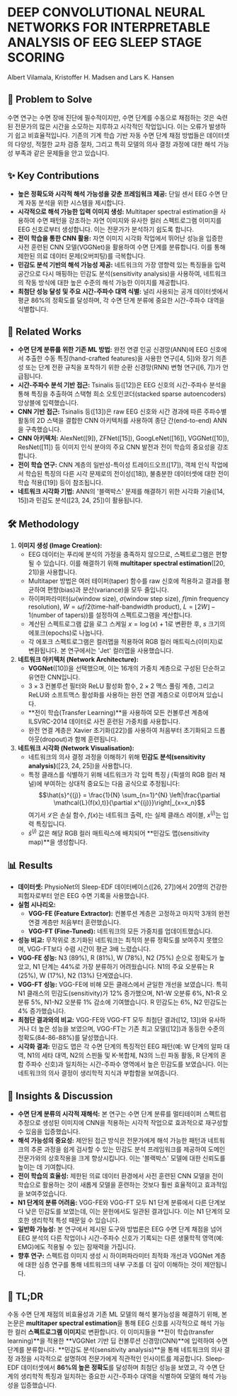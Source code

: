 # DEEP CONVOLUTIONAL NEURAL NETWORKS FOR INTERPRETABLE ANALYSIS OF EEG SLEEP STAGE SCORING

Albert Vilamala, Kristoffer H. Madsen and Lars K. Hansen

## 🧩 Problem to Solve

수면 연구는 수면 장애 진단에 필수적이지만, 수면 단계를 수동으로 채점하는 것은 숙련된 전문가의 많은 시간을 소모하는 지루하고 시각적인 작업입니다. 이는 오류가 발생하기 쉽고 비효율적입니다. 기존의 기계 학습 기반 자동 수면 단계 채점 방법들은 데이터셋의 다양성, 적절한 교차 검증 절차, 그리고 특히 모델의 의사 결정 과정에 대한 해석 가능성 부족과 같은 문제들을 안고 있습니다.

## ✨ Key Contributions

- **높은 정확도와 시각적 해석 가능성을 갖춘 프레임워크 제공:** 단일 센서 EEG 수면 단계 자동 분석을 위한 시스템을 제시합니다.
- **시각적으로 해석 가능한 입력 이미지 생성:** Multitaper spectral estimation을 사용하여 수면 패턴을 강조하는 자연 이미지와 유사한 컬러 스펙트로그램 이미지를 EEG 신호로부터 생성합니다. 이는 전문가가 분석하기 쉽도록 합니다.
- **전이 학습을 통한 CNN 활용:** 자연 이미지 시각화 작업에서 뛰어난 성능을 입증한 사전 훈련된 CNN 모델(VGGNet)을 활용하여 수면 단계를 분류합니다. 이를 통해 제한된 의료 데이터 문제(오버피팅)를 극복합니다.
- **민감도 분석 기반의 해석 가능성 제공:** 네트워크의 가장 영향력 있는 특징들을 입력 공간으로 다시 매핑하는 민감도 분석(sensitivity analysis)을 사용하여, 네트워크의 작동 방식에 대한 높은 수준의 해석 가능한 이미지를 제공합니다.
- **최첨단 성능 달성 및 주요 시간-주파수 대역 식별:** 널리 사용되는 공개 데이터셋에서 평균 $86\%$의 정확도를 달성하며, 각 수면 단계 분류에 중요한 시간-주파수 대역을 식별합니다.

## 📎 Related Works

- **수면 단계 분류를 위한 기존 ML 방법:** 완전 연결 인공 신경망(ANN)에 EEG 신호에서 추출한 수동 특징(hand-crafted features)을 사용한 연구([4, 5])와 장기 의존성 또는 단계 전환 규칙을 포착하기 위한 순환 신경망(RNN) 변형 연구([6, 7])가 언급됩니다.
- **시간-주파수 분석 기반 접근:** Tsinalis 등([12])은 EEG 신호의 시간-주파수 분석을 통해 특징을 추출하여 스택형 희소 오토인코더(stacked sparse autoencoders) 앙상블에 입력했습니다.
- **CNN 기반 접근:** Tsinalis 등([13])은 raw EEG 신호와 시간 경과에 따른 주파수별 활동의 2D 스택을 결합한 CNN 아키텍처를 사용하여 종단 간(end-to-end) ANN을 구축했습니다.
- **CNN 아키텍처:** AlexNet([9]), ZFNet([15]), GoogLeNet([16]), VGGNet([10]), ResNet([11]) 등 이미지 인식 분야의 주요 CNN 발전과 전이 학습의 중요성을 강조합니다.
- **전이 학습 연구:** CNN 계층의 일반성-특이성 트레이드오프([17]), 객체 인식 작업에서 학습된 특징의 다른 시각 문제로의 전이성([18]), 불충분한 데이터셋에 대한 전이 학습 적용([19]) 등이 참조됩니다.
- **네트워크 시각화 기법:** ANN의 '블랙박스' 문제를 해결하기 위한 시각화 기술([14, 15])과 민감도 분석([23, 24, 25])이 활용됩니다.

## 🛠️ Methodology

1. **이미지 생성 (Image Creation):**
   - EEG 데이터는 푸리에 분석의 가정을 충족하지 않으므로, 스펙트로그램은 편향될 수 있습니다. 이를 해결하기 위해 **multitaper spectral estimation**([20, 21])을 사용합니다.
   - Multitaper 방법은 여러 테이퍼(taper) 함수를 raw 신호에 적용하고 결과를 평균하여 편향(bias)과 분산(variance)을 모두 줄입니다.
   - 하이퍼파라미터($\omega$(window size), $\sigma$(window step size), $f$(min frequency resolution), $W=\omega f/2$(time-half-bandwidth product), $L=\lfloor2W\rfloor-1$(number of tapers))를 설정하여 스펙트로그램을 계산합니다.
   - 계산된 스펙트로그램 값을 로그 스케일 $x=\log(x)+1$로 변환한 후, $s$ 크기의 에포크(epochs)로 나눕니다.
   - 각 에포크 스펙트로그램은 컬러맵을 적용하여 RGB 컬러 매트릭스(이미지)로 변환됩니다. 본 연구에서는 'Jet' 컬러맵을 사용했습니다.
2. **네트워크 아키텍처 (Network Architecture):**
   - **VGGNet**([10])을 선택했으며, 이는 16개의 가중치 계층으로 구성된 단순하고 유연한 CNN입니다.
   - $3 \times 3$ 컨볼루션 필터와 ReLU 활성화 함수, $2 \times 2$ 맥스 풀링 계층, 그리고 ReLU와 소프트맥스 활성화를 사용하는 완전 연결 계층으로 이루어져 있습니다.
   - **전이 학습(Transfer Learning)**을 사용하여 모든 컨볼루션 계층에 ILSVRC-2014 데이터로 사전 훈련된 가중치를 사용합니다.
   - 완전 연결 계층은 Xavier 초기화([22])를 사용하여 처음부터 초기화되고 드롭아웃(dropout)과 함께 훈련됩니다.
3. **네트워크 시각화 (Network Visualisation):**
   - 네트워크의 의사 결정 과정을 이해하기 위해 **민감도 분석(sensitivity analysis)**([23, 24, 25])을 사용합니다.
   - 특정 클래스를 식별하기 위해 네트워크가 각 입력 특징 $j$ (픽셀의 RGB 컬러 채널)에 부여하는 상대적 중요도는 다음 공식으로 추정됩니다:
     $$\hat{s}^{(j)} = \frac{1}{N} \sum_{n=1}^{N} \left|\frac{\partial \mathcal{L}(f(x),t)}{\partial x^{(j)}}\right|_{x=x_n}$$
     여기서 $\mathcal{L}$은 손실 함수, $f(x)$는 네트워크 출력, $t$는 실제 클래스 레이블, $x^{(j)}$는 입력 특징입니다.
   - $\hat{s}^{(j)}$ 값은 해당 RGB 컬러 매트릭스에 배치되어 **민감도 맵(sensitivity map)**을 생성합니다.

## 📊 Results

- **데이터셋:** PhysioNet의 Sleep-EDF 데이터베이스([26, 27])에서 20명의 건강한 피험자로부터 얻은 EEG 수면 기록을 사용했습니다.
- **실험 시나리오:**
  - **VGG-FE (Feature Extractor):** 컨볼루션 계층은 고정하고 마지막 3개의 완전 연결 계층만 처음부터 훈련했습니다.
  - **VGG-FT (Fine-Tuned):** 네트워크의 모든 가중치를 업데이트했습니다.
- **성능 비교:** 무작위로 초기화된 네트워크는 최적의 분류 정확도를 보여주지 못했으며, VGG-FT보다 수렴 시간이 평균 3배 느렸습니다.
- **VGG-FE 성능:** N3 (89%), R (81%), W (78%), N2 (75%) 순으로 정확도가 높았고, N1 단계는 44%로 가장 분류하기 어려웠습니다. N1의 주요 오분류는 R (25%), W (17%), N2 (13%) 단계였습니다.
- **VGG-FT 성능:** VGG-FE에 비해 모든 클래스에서 균일한 개선을 보였습니다. 특히 N1 클래스의 민감도(sensitivity)가 12% 증가했으며, N1-W 오분류 6%, N1-R 오분류 5%, N1-N2 오분류 1% 감소에 기여했습니다. R 민감도는 6%, N2 민감도는 4% 증가했습니다.
- **최첨단 결과와의 비교:** VGG-FE와 VGG-FT 모두 최첨단 결과([12, 13])와 유사하거나 더 높은 성능을 보였으며, VGG-FT는 기존 최고 모델([12])과 동등한 수준의 정확도(84-86-88%)를 달성했습니다.
- **시각화 결과:** 민감도 맵은 각 수면 단계의 특징적인 EEG 패턴(예: W 단계의 알파 대역, N1의 세타 대역, N2의 스핀들 및 K-복합체, N3의 느린 파동 활동, R 단계의 혼합 주파수 신호)과 일치하는 시간-주파수 영역에서 높은 민감도를 보였습니다. 이는 네트워크의 의사 결정이 생리학적 지식과 부합함을 보여줍니다.

## 🧠 Insights & Discussion

- **수면 단계 분류의 시각적 재해석:** 본 연구는 수면 단계 분류를 멀티테이퍼 스펙트럼 추정으로 생성된 이미지에 CNN을 적용하는 시각적 작업으로 효과적으로 재구성할 수 있음을 입증했습니다.
- **해석 가능성의 중요성:** 제안된 접근 방식은 전문가에게 해석 가능한 패턴과 네트워크의 추론 과정을 쉽게 검사할 수 있는 민감도 분석 프레임워크를 제공하여 도메인 전문가와의 상호작용을 크게 향상시킵니다. 이는 '블랙박스' 모델에 대한 신뢰도를 높이는 데 기여합니다.
- **전이 학습의 효율성:** 제한된 의료 데이터 환경에서 사전 훈련된 CNN 모델을 전이 학습으로 활용하는 것이 새롭게 모델을 훈련하는 것보다 훨씬 효율적이고 효과적임을 보여주었습니다.
- **N1 단계의 분류 어려움:** VGG-FE와 VGG-FT 모두 N1 단계 분류에서 다른 단계보다 낮은 민감도를 보였는데, 이는 문헌에서도 일관된 결과입니다. 이는 N1 단계의 모호한 생리학적 특성 때문일 수 있습니다.
- **일반화 가능성:** 본 연구에서 제시된 도구와 방법론은 EEG 수면 단계 채점을 넘어 EEG 분석의 다른 작업이나 시간-주파수 신호가 기록되는 다른 생물학적 영역(예: EMG)에도 적용될 수 있는 잠재력을 가집니다.
- **향후 연구:** 스펙트럼 이미지 생성 시 하이퍼파라미터 최적화 개선과 VGGNet 계층에 대한 심층 연구를 통해 네트워크의 내부 구조를 더 깊이 이해하는 것이 제안됩니다.

## 📌 TL;DR

수동 수면 단계 채점의 비효율성과 기존 ML 모델의 해석 불가능성을 해결하기 위해, 본 논문은 **multitaper spectral estimation**을 통해 EEG 신호를 시각적으로 해석 가능한 컬러 **스펙트로그램 이미지**로 변환합니다. 이 이미지들을 **전이 학습(transfer learning)**을 적용한 **VGGNet 기반 딥 컨볼루션 신경망(CNN)**에 입력하여 수면 단계를 분류합니다. **민감도 분석(sensitivity analysis)**을 통해 네트워크의 의사 결정 과정을 시각적으로 설명하여 전문가에게 직관적인 인사이트를 제공합니다. Sleep-EDF 데이터셋에서 **$86\%$의 높은 정확도**를 달성하며 최첨단 성능을 보였고, 각 수면 단계의 생리학적 특징과 일치하는 중요한 시간-주파수 대역을 식별하여 모델의 해석 가능성을 입증했습니다.
